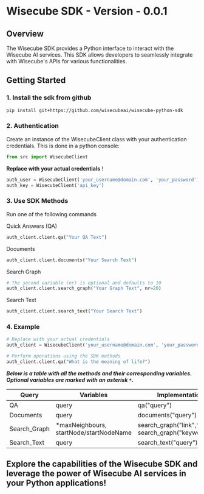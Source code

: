 # Wisecube SDK - Version - 0.0.1

## **Overview**

The Wisecube SDK provides a Python interface to interact with the Wisecube AI services. This SDK allows developers to seamlessly integrate with Wisecube's APIs for various functionalities.

## Getting Started
### 1. Install the sdk from github

```bash
pip install git+https://github.com/wisecubeai/wisecube-python-sdk
```


### 2. Authentication

Create an instance of the WisecubeClient class with your authentication credentials. This is done in a python console:

```python
from src import WisecubeClient
```

**Replace with your actual credentials** !

```python
auth_user = WisecubeClient('your_username@domain.com', 'your_password')
auth_key = WisecubeClient('api_key')
```

### 3. Use SDK Methods

Run one of the following commands

Quick Answers (QA)  
```python
auth_client.client.qa("Your QA Text")
```
Documents
```python
auth_client.client.documents("Your Search Text")
```
Search Graph
```python
# The second variable (nr) is optional and defaults to 10
auth_client.client.search_graph("Your Graph Text", nr=20)
```
Search Text
```python
auth_client.client.search_text("Your Search Text")
```

### 4. Example
```python
# Replace with your actual credentials
auth_client = WisecubeClient('your_username@domain.com', 'your_password', 'your_api_key')

# Perform operations using the SDK methods
auth_client.client.qa("What is the meaning of life?")
```

***Below is a table with all the methods and their corresponding variables. Optional variables are marked with an asterisk `*`.***


| Query          | Variables                                  | Implementation                                             |
|----------------|------------------------------------------- |------------------------------------------------------------|
| QA             | query                                      | qa("query")                                                |
| Documents      | query                                      | documents("query")                                         |
| Search_Graph   | *maxNeighbours, startNode/startNodeName    | search_graph("link",*nr) **OR** search_graph("keyword",*nr)|
| Search_Text    | query                                      | search_text("query")                                       |


## Explore the capabilities of the Wisecube SDK and leverage the power of Wisecube AI services in your Python applications!
